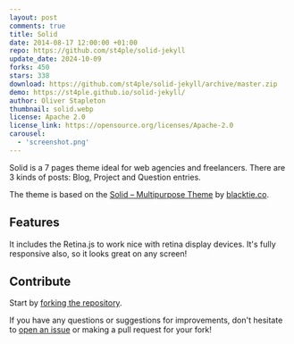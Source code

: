 ```yaml
---
layout: post
comments: true
title: Solid
date: 2014-08-17 12:00:00 +01:00
repo: https://github.com/st4ple/solid-jekyll
update_date: 2024-10-09
forks: 450
stars: 338
download: https://github.com/st4ple/solid-jekyll/archive/master.zip
demo: https://st4ple.github.io/solid-jekyll/
author: Oliver Stapleton
thumbnail: solid.webp
license: Apache 2.0
license_link: https://opensource.org/licenses/Apache-2.0
carousel:
  - 'screenshot.png'
---
```


Solid is a 7 pages theme ideal for web agencies and freelancers. There are 3 kinds of posts: Blog, Project and Question entries.

The theme is based on the [Solid – Multipurpose Theme](https://www.blacktie.co/2014/05/solid-multipurpose-theme/) by [blacktie.co](https://www.blacktie.co/).

## Features

It includes the Retina.js to work nice with retina display devices. It's fully responsive also, so it looks great on any screen!

## Contribute

Start by [forking the repository](https://github.com/st4ple/solid-jekyll/fork).

If you have any questions or suggestions for improvements, don't hesitate to [open an issue](https://github.com/st4ple/solid-jekyll/issues/new) or making a pull request for your fork!
